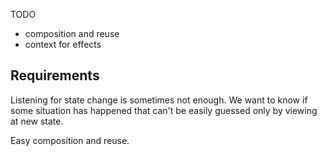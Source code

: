 
TODO

- composition and reuse
- context for effects


## Requirements

Listening for state change is sometimes not enough. We want to know if some situation has happened that can't be easily
 guessed only by viewing at new state.
 
Easy composition and reuse.
